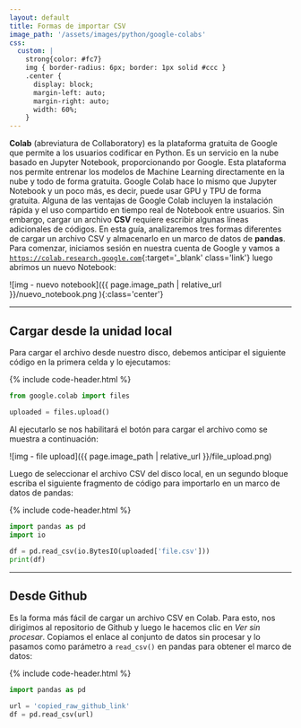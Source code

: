 ```yaml
---
layout: default
title: Formas de importar CSV
image_path: '/assets/images/python/google-colabs'
css:
  custom: |
    strong{color: #fc7}
    img { border-radius: 6px; border: 1px solid #ccc }
    .center {
      display: block;
      margin-left: auto;
      margin-right: auto;
      width: 60%;
    }
---
```


**Colab** (abreviatura de Collaboratory) es la plataforma gratuita de Google que permite a los usuarios codificar en Python. Es un servicio en la nube basado en Jupyter Notebook, proporcionando por Google. Esta plataforma nos permite entrenar los modelos de Machine Learning directamente en la nube y todo de forma gratuita. Google Colab hace lo mismo que Jupyter Notebook y un poco más, es decir, puede usar GPU y TPU de forma gratuita. Alguna de las ventajas de Google Colab incluyen la instalación rápida y el uso compartido en tiempo real de Notebook entre usuarios. Sin embargo, cargar un archivo **CSV** requiere escribir algunas líneas adicionales de códigos. En esta guía, analizaremos tres formas diferentes de cargar un archivo CSV y almacenarlo en un marco de datos de **pandas**. Para comenzar, iniciamos sesión en nuestra cuenta de Google y vamos a [`https://colab.research.google.com`](https://colab.research.google.com){:target='_blank' class='link'} luego abrimos un nuevo Notebook:


![img - nuevo notebook]({{ page.image_path | relative_url }}/nuevo_notebook.png ){:class='center'}

---

## Cargar desde la unidad local

Para cargar el archivo desde nuestro disco, debemos anticipar el siguiente código en la primera celda y lo ejecutamos:

{% include code-header.html %}
```python
from google.colab import files

uploaded = files.upload()
```

Al ejecutarlo se nos habilitará el botón para cargar el archivo como se muestra a continuación:

![img - file upload]({{ page.image_path | relative_url }}/file_upload.png)

Luego de seleccionar el archivo CSV del disco local, en un segundo bloque escriba el siguiente fragmento de código para importarlo en un marco de datos de pandas:

{% include code-header.html %}
```python
import pandas as pd
import io
 
df = pd.read_csv(io.BytesIO(uploaded['file.csv']))
print(df)
```

---

## Desde Github

Es la forma más fácil de cargar un archivo CSV en Colab. Para esto, nos dirigimos al repositorio de Github y luego le hacemos clic en *Ver sin procesar*. Copiamos el enlace al conjunto de datos sin procesar y lo pasamos como parámetro a `read_csv()` en pandas para obtener el marco de datos:

{% include code-header.html %}
```python
import pandas as pd

url = 'copied_raw_github_link'
df = pd.read_csv(url)
```